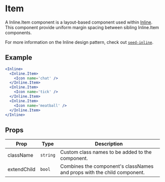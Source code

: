 # Item

A Inline.Item component is a layout-based component used within [Inline](./Inline.md). This component provide uniform margin spacing between sibling Inline.Item components.

For more information on the Inline design pattern, check out [`seed-inline`](https://developer.helpscout.com/seed/packs/seed-inline/).

## Example

```jsx
<Inline>
  <Inline.Item>
    <Icon name='chat' />
  </Inline.Item>
  <Inline.Item>
    <Icon name='tick' />
  </Inline.Item>
  <Inline.Item>
    <Icon name='meatball' />
  </Inline.Item>
</Inline>
```


## Props

| Prop | Type | Description |
| --- | --- | --- |
| className | `string` | Custom class names to be added to the component. |
| extendChild | `bool` | Combines the component's classNames and props with the child component. |
